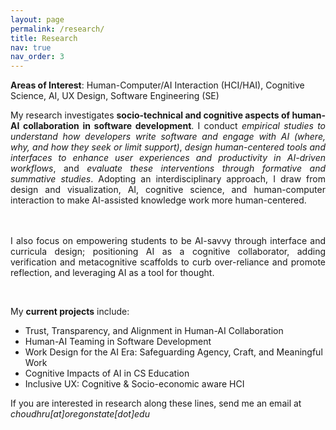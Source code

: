 ```yaml
---
layout: page
permalink: /research/
title: Research
nav: true
nav_order: 3
---
```


<p> <strong>Areas of Interest</strong>: Human-Computer/AI Interaction (HCI/HAI), Cognitive Science, AI, UX Design, Software Engineering (SE) </p>


<div style="text-align: justify;">

My research investigates <strong>socio-technical and cognitive aspects of human-AI collaboration in software development</strong>. I conduct <em> empirical studies to understand how developers write software and engage with AI (where, why, and how they seek or limit support)</em>, <em>design human-centered tools and interfaces to enhance user experiences and productivity in AI-driven workflows</em>, and <em>evaluate these interventions through formative and summative studies</em>.  Adopting an interdisciplinary approach, I draw from design and visualization, AI, cognitive science, and human-computer interaction to make AI-assisted knowledge work more human-centered.

<br><br>
I also focus on empowering students to be AI-savvy through interface and curricula design; positioning AI as a cognitive collaborator, adding verification and metacognitive scaffolds to curb over-reliance and promote reflection, and leveraging AI as a tool for thought.
</div>
<br>

My **current projects** include:  

- Trust, Transparency, and Alignment in Human-AI Collaboration 
- Human-AI Teaming in Software Development
- Work Design for the AI Era: Safeguarding Agency, Craft, and Meaningful Work
- Cognitive Impacts of AI in CS Education
- Inclusive UX: Cognitive & Socio-economic aware HCI

If you are interested in research along these lines, send me an email at *choudhru[at]oregonstate[dot]edu*


<!-- ## GitHub users

{% if site.data.repositories.github_users %}
<div class="repositories d-flex flex-wrap flex-md-row flex-column justify-content-between align-items-center">
  {% for user in site.data.repositories.github_users %}
    {% include repository/repo_user.html username=user %}
  {% endfor %}
</div>
{% endif %}

--- -->

<!-- ## GitHub Repositories

{% if site.data.repositories.github_repos %}
<div class="repositories d-flex flex-wrap flex-md-row flex-column justify-content-between align-items-center">
  {% for repo in site.data.repositories.github_repos %}
    {% include repository/repo.html repository=repo %}
  {% endfor %}
</div>
{% endif %} -->
